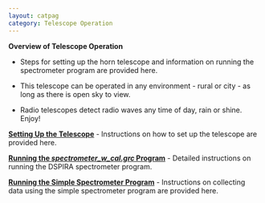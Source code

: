 ```yaml
---
layout: catpag
category: Telescope Operation
---
```


**Overview of Telescope Operation** 

* Steps for setting up the horn telescope and information on running the spectrometer program are provided here.

* This telescope can be operated in any environment - rural or city - as long as there is open sky to view.

* Radio telescopes detect radio waves any time of day, rain or shine. Enjoy!

[**Setting Up the Telescope**](https://wvurail.org//dspira-lessons/Telescope_Setup) - Instructions on how to set up the telescope are provided here.

[**Running the *spectrometer_w_cal.grc* Program**](https://wvurail.org//dspira-lessons/spectrometer_w_cal_Instructions) - Detailed instructions on running the DSPIRA spectrometer program.

[**Running the Simple Spectrometer Program**](https://wvurail.org//dspira-lessons/Horn_can) - Instructions on collecting data using the simple spectrometer program are provided here.
